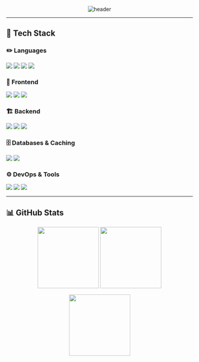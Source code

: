 <div align="center">

  ![header](https://capsule-render.vercel.app/api?type=waving&height=200&color=gradient&customColorList=10&text=Keddmon's%20GITHUB&reversal=false&fontColor=ffffff&fontAlignY=35&fontAlign=68&animation=fadeIn&rotate=0&fontSize=50&descAlign=60)

</div>

<p align="center">
<!--   <strong>Full-stack developer</strong><br/> -->
</p>

<div align="center">

  <!-- [![hits](https://myhits.vercel.app/api/hit/https%3A%2F%2Fgithub.com%2FKeddmon?color=gray&label=hits&size=medium)](https://myhits.vercel.app) -->

</div>

<!--
## 🚀 About Me
- 🔭 Currently working on: **[Project Name]** – short one-line description.
- 🌱 Learning: **NestJS**, **LLM tooling**, **MLOps basics**.
- 💡 Interests: developer experience, real-time systems, generative AI.
- 🧪 Open to: collaborations on OSS and research-y side projects.
-->
---

## 🧰 Tech Stack

<!-- Tip: Group badges by area. Keep it scannable. -->

### ✏️ Languages
<p>
  <img src="https://img.shields.io/badge/JavaScript-%23F7DF1E.svg?style=for-the-badge&logo=javascript&logoColor=black"/>
  <img src="https://img.shields.io/badge/TypeScript-%233178C6.svg?style=for-the-badge&logo=typescript&logoColor=white"/>
  <img src="https://img.shields.io/badge/Python-%233776AB.svg?style=for-the-badge&logo=python&logoColor=white"/>
  <img src="https://img.shields.io/badge/java-%23007396.svg?&style=for-the-badge&logo=java&logoColor=white" />
</p>

### 🎨 Frontend
<p>
  <img src="https://img.shields.io/badge/React-%2361DAFB.svg?style=for-the-badge&logo=react&logoColor=black"/>
  <img src="https://img.shields.io/badge/css3-%231572B6.svg?&style=for-the-badge&logo=css3&logoColor=white" />
  <img src="https://img.shields.io/badge/TailwindCSS-38BDF8?style=for-the-badge&logo=tailwindcss&logoColor=white"/>
</p>

### 🏗️ Backend
<p>
  <img src="https://img.shields.io/badge/NestJS-%23E0234E.svg?style=for-the-badge&logo=nestjs&logoColor=white"/>
  <img src="https://img.shields.io/badge/Node.js-%23339933.svg?style=for-the-badge&logo=node.js&logoColor=white"/>
  <img src="https://img.shields.io/badge/FastAPI-009688?style=for-the-badge&logo=fastapi&logoColor=white"/>
</p>

### 🗄️ Databases & Caching
<p>
  <img src="https://img.shields.io/badge/MySQL-%234479A1.svg?style=for-the-badge&logo=mysql&logoColor=white"/>
  <img src="https://img.shields.io/badge/Redis-%23DC382D.svg?style=for-the-badge&logo=redis&logoColor=white"/>
</p>

### ⚙️ DevOps & Tools
<p>
  <img src="https://img.shields.io/badge/Docker-2496ED?style=for-the-badge&logo=docker&logoColor=white"/>
  <img src="https://img.shields.io/badge/Git-%23F05032.svg?style=for-the-badge&logo=git&logoColor=white"/>
  <img src="https://img.shields.io/badge/GitHub%20Actions-000000?style=for-the-badge&logo=githubactions&logoColor=white"/>
</p>


<!--
## 🌟 Highlights
- 🏆 **Competition / Award** – short line about what you achieved (YYYY).
- 📄 **Paper / Talk** – title @ venue (link).
- 🧩 **Open Source** – notable contributions (PRs/issues) to [repo](#) and [repo](#).
-->

<!--
## 📌 Featured Projects
> A few things I’m proud of. See more on my pinned repos.

- **[Project A](#)** – one-liner value prop.  
  _React • NestJS • MySQL • Redis • Docker_ – [Demo](#) | [Code](#)

- **[Project B](#)** – what it solves + results.  
  _Next.js • FastAPI • Postgres_ – [Demo](#) | [Code](#)

- **[Project C](#)** – brief impact/metrics if any.  
  _LLM • Vector DB • MLOps_ – [Post](#) | [Code](#)
-->
---

## 📊 GitHub Stats
<p align="center">
  <img height="165" src="https://github-readme-stats.vercel.app/api?username=Keddmon&show_icons=true&rank_icon=github&theme=transparent" />
  <img height="165" src="https://github-readme-stats.vercel.app/api/top-langs/?username=Keddmon&layout=compact&theme=transparent" />
</p>
<p align="center">
  <img height="165" src="https://streak-stats.demolab.com?user=Keddmon&theme=transparent" />
</p>

<!--
## ✍️ Writing & Talks (optional)
- **Post Title** – short description · [Link](#)
- **Talk Title** – event @ location (YYYY) · [Slides](#)
-->

<!--
## 🤝 Contact
<p>
  <a href="mailto:wnsdh03219@gmail.com.com"><img src="https://img.shields.io/badge/Email-%230078D4?style=for-the-badge&logo=gmail&logoColor=white"/></a>
  <a href="https://www.linkedin.com/in/your-id"><img src="https://img.shields.io/badge/LinkedIn-%230A66C2?style=for-the-badge&logo=linkedin&logoColor=white"/></a>
  <a href="https://keddmon.dev"><img src="https://img.shields.io/badge/Website-111111?style=for-the-badge&logo=firefox-browser&logoColor=white"/></a>
</p>
-->

<!--
## 🧩 Fun
- ⚡ One quirky fact about me.
- 🎯 2025 goal: Ship X, learn Y, share Z.
-->
